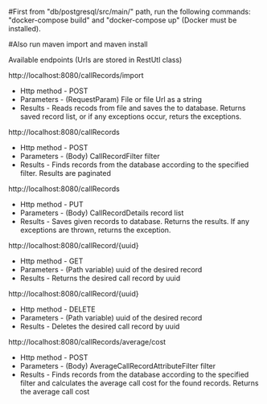 #First from "db/postgresql/src/main/" path, run the following commands: "docker-compose build" and "docker-compose up" (Docker must be installed). 

#Also run maven import and maven install

Available endpoints (Urls are stored in RestUtl class)

http://localhost:8080/callRecords/import 
- Http method - POST
- Parameters -  (RequestParam) File or file Url as a string
- Results - Reads recods from file and saves the to database. Returns saved record list, or if any exceptions occur, returs the exceptions.

http://localhost:8080/callRecords
- Http method - POST
- Parameters -  (Body) CallRecordFilter filter
- Results - Finds records from the database according to the specified filter. Results are paginated

http://localhost:8080/callRecords
- Http method - PUT
- Parameters -  (Body) CallRecordDetails  record list
- Results - Saves given records to database. Returns the results. If any exceptions are thrown, returns the exception.

http://localhost:8080/callRecord/{uuid}
- Http method - GET
- Parameters -  (Path variable) uuid of the desired record
- Results - Returns the desired call record by uuid


http://localhost:8080/callRecord/{uuid}
- Http method - DELETE
- Parameters -  (Path variable) uuid of the desired record
- Results - Deletes the desired call record by uuid

http://localhost:8080/callRecords/average/cost
- Http method - POST
- Parameters -  (Body) AverageCallRecordAttributeFilter filter
- Results - Finds records from the database according to the specified filter and calculates the average call cost for the found records. Returns the average call cost
